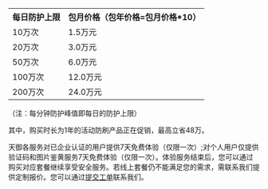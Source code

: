 <table class="t">
<tbody><tr>
<th> <b>每日防护上限</b>
</th><th> <b>包月价格（包年价格=包月价格*10）</b>
</th></tr>
<tr>
<td> 10万次
</td><td> 1.5万元
<tr>
<td> 20万次
</td><td> 3.0万元
<tr>
<td> 50万次
</td><td> 6.0万元
<tr>
<td> 100万次
</td><td> 12.0万元
<tr>
<td> 200万次
</td>
<td> 24.0万元
</td>
</tbody></table>

（注：每分钟防护峰值即每日的防护上限）

其中，购买时长为1年的活动防刷产品正在促销，最高立省48万。

天御各服务对已企业认证的用户提供7天免费体验（仅限一次）;对个人用户仅提供验证码和图片鉴黄服务7天免费体验（仅限一次）。体验服务结束后，您可以通过购买对应套餐继续享受安全服务。若线上套餐仍不能满足您的需求，需联系我们提供定制报价。您可以通过[提交工单](http://tce.fsphere.cn/service/professional.html)联系我们。
